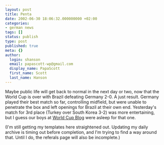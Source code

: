 ```yaml
---
layout: post
title: Penta
date: 2002-06-30 18:06:32.000000000 +02:00
categories:
- german news
tags: []
status: publish
type: post
published: true
meta: {}
author:
  login: shanson
  email: papascott-wp@gmail.com
  display_name: PapaScott
  first_name: Scott
  last_name: Hanson
---
```

<p>Maybe public life will get back to normal in the next day or two, now that the World Cup is over with Brazil defeating Germany 2-0. A just result. Germany played their best match so far, controlling midfield, but were unable to penetrate the box and left openings for Brazil at their own end. Yesterday's match for 3rd place (Turkey over South Korea 3-2) was more entertaining, but I guess our boys at <a href="http://www.worldcupblog.com">World Cup Blog</a> were asleep for that one.</p>
<p>(I'm still getting my templates here straightened out. Updating my daily archive is timing out before completion, and I'm trying to find a way around that. Until I do, the referals page will also be incomplete.)</p>
